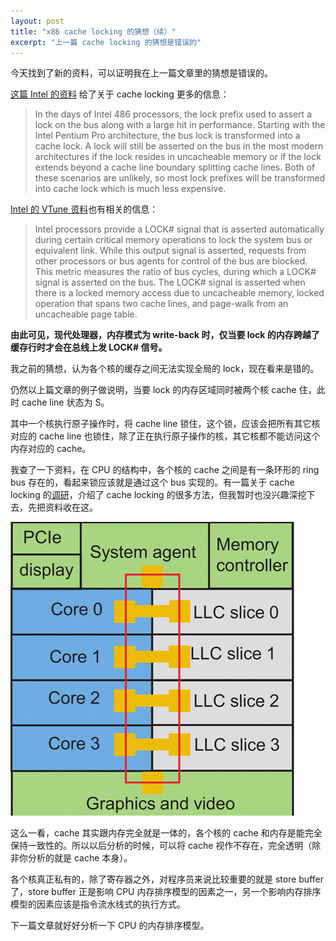 ```yaml
---
layout: post
title: "x86 cache locking 的猜想（续）"
excerpt: "上一篇 cache locking 的猜想是错误的"
---
```


今天找到了新的资料，可以证明我在上一篇文章里的猜想是错误的。

[这篇 Intel 的资料](https://software.intel.com/en-us/articles/implementing-scalable-atomic-locks-for-multi-core-intel-em64t-and-ia32-architectures) 给了关于 cache locking 更多的信息：

> In the days of Intel 486 processors, the lock prefix used to assert a lock on the bus along with a large hit in performance. Starting with the Intel Pentium Pro architecture, the bus lock is transformed into a cache lock. A lock will still be asserted on the bus in the most modern architectures if the lock resides in uncacheable memory or if the lock extends beyond a cache line boundary splitting cache lines. Both of these scenarios are unlikely, so most lock prefixes will be transformed into cache lock which is much less expensive.

[Intel 的 VTune 资料](https://software.intel.com/en-us/vtune-help-bus-lock)也有相关的信息：

> Intel processors provide a LOCK# signal that is asserted automatically during certain critical memory operations to lock the system bus or equivalent link. While this output signal is asserted, requests from other processors or bus agents for control of the bus are blocked. This metric measures the ratio of bus cycles, during which a LOCK# signal is asserted on the bus. The LOCK# signal is asserted when there is a locked memory access due to uncacheable memory, locked operation that spans two cache lines, and page-walk from an uncacheable page table.

**由此可见，现代处理器，内存模式为 write-back 时，仅当要 lock 的内存跨越了缓存行时才会在总线上发 LOCK# 信号。**

我之前的猜想，认为各个核的缓存之间无法实现全局的 lock，现在看来是错的。

仍然以上篇文章的例子做说明，当要 lock 的内存区域同时被两个核 cache 住，此时 cache line 状态为 S。

其中一个核执行原子操作时，将 cache line 锁住，这个锁，应该会把所有其它核对应的 cache line 也锁住，除了正在执行原子操作的核，其它核都不能访问这个内存对应的 cache。

我查了一下资料，在 CPU 的结构中，各个核的 cache 之间是有一条环形的 ring bus 存在的，看起来锁应该就是通过这个 bus 实现的。有一篇关于 cache locking 的[调研](https://www.researchgate.net/profile/Sparsh_Mittal/publication/286925817_A_Survey_Of_Techniques_for_Cache_Locking/links/5a3b1f2c458515a77aa8e1dd/A-Survey-Of-Techniques-for-Cache-Locking.pdf?origin=publication_detail)，介绍了 cache locking 的很多方法，但我暂时也没兴趣深挖下去，先把资料收在这。

<img src="/img/posts/cache-locking-2-1.gif" alt="Ring Bus"/>

这么一看，cache 其实跟内存完全就是一体的，各个核的 cache 和内存是能完全保持一致性的。所以以后分析的时候，可以将 cache 视作不存在，完全透明（除非你分析的就是 cache 本身）。

各个核真正私有的，除了寄存器之外，对程序员来说比较重要的就是 store buffer 了，store buffer 正是影响 CPU 内存排序模型的因素之一，另一个影响内存排序模型的因素应该是指令流水线式的执行方式。

下一篇文章就好好分析一下 CPU 的内存排序模型。